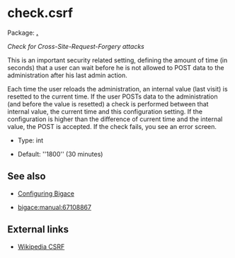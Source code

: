 # check.csrf

Package: **[.](.)**

*Check for Cross-Site-Request-Forgery attacks*

This is an important security related setting, defining the amount of time (in seconds) that a user can wait before he is not allowed to POST data to the administration after his last admin action.

Each time the user reloads the administration, an internal value (last visit) is resetted to the current time.
If the user POSTs data to the administration (and before the value is resetted) a check is performed between that internal value, the current time and this configuration setting. If the configuration is higher than the difference of current time and the internal value, the POST is accepted. If the check fails, you see an error screen.


*  Type: int

*  Default: ''1800'' (30 minutes)

## See also


*  [Configuring Bigace](manual/configurations)

*  [bigace:manual:67108867](manual/67108867)

## External links

*  [Wikipedia CSRF](http://en.wikipedia.org/wiki/Cross-site_request_forgery)
